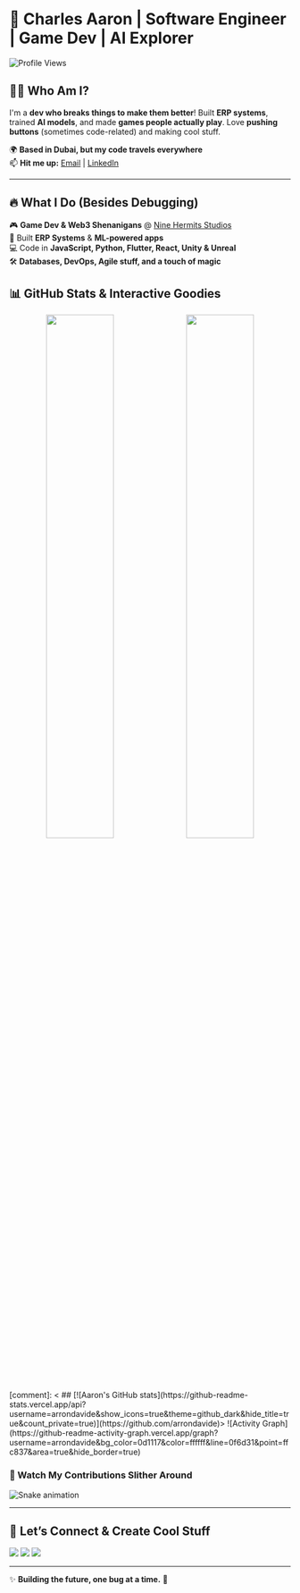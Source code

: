 

# 🚀 Charles Aaron | Software Engineer | Game Dev | AI Explorer

![Profile Views](https://komarev.com/ghpvc/?username=arrondavide&label=Profile%20views&color=0e75b6&style=flat)

## **👨‍💻 Who Am I?**

I'm a **dev who breaks things to make them better**! Built **ERP systems**, trained **AI models**, and made **games people actually play**. Love **pushing buttons** (sometimes code-related) and making cool stuff.

🌍 **Based in Dubai, but my code travels everywhere**  
📫 **Hit me up:** [Email](mailto:charlesaaron577@gmail.com) | [LinkedIn](https://www.linkedin.com/in/aaron-david-4a3156170)

---

## **🔥 What I Do (Besides Debugging)**

🎮 **Game Dev & Web3 Shenanigans** @ [Nine Hermits Studios](https://ninehermits.com)  
🚀 Built **ERP Systems** & **ML-powered apps**  
💻 Code in **JavaScript, Python, Flutter, React, Unity & Unreal**  
🛠️ **Databases, DevOps, Agile stuff, and a touch of magic**  


## **📊 GitHub Stats & Interactive Goodies**

<p align="center">
  <img width="49%" src="https://github-readme-stats.vercel.app/api?username=arrondavide&show_icons=true&theme=tokyonight&hide_border=true" />
  <img width="49%" src="https://github-readme-streak-stats.herokuapp.com/?user=arrondavide&theme=tokyonight&hide_border=true" />
</p>
[comment]: < ## [![Aaron's GitHub stats](https://github-readme-stats.vercel.app/api?username=arrondavide&show_icons=true&theme=github_dark&hide_title=true&count_private=true)](https://github.com/arrondavide)>
![Activity Graph](https://github-readme-activity-graph.vercel.app/graph?username=arrondavide&bg_color=0d1117&color=ffffff&line=0f6d31&point=ffc837&area=true&hide_border=true)

### **🐍 Watch My Contributions Slither Around**

![Snake animation](https://raw.githubusercontent.com/arrondavide/arrondavide/main/github-contribution-grid-snake.svg)

---

## **📢 Let’s Connect & Create Cool Stuff**
<p align="left">
<a href="https://linkedin.com/in/aaron-david-4a3156170" target="_blank"><img src="https://img.shields.io/badge/LinkedIn-0077B5?style=for-the-badge&logo=linkedin&logoColor=white" /></a>
<a href="https://github.com/arrondavide" target="_blank"><img src="https://img.shields.io/badge/GitHub-181717?style=for-the-badge&logo=github&logoColor=white" /></a>
<a href="https://arrondavide.github.io/porfolio-web/" target="_blank"><img src="https://img.shields.io/badge/Portfolio-ff6600?style=for-the-badge&logo=Firefox&logoColor=white" /></a>
</p>

---

✨ **Building the future, one bug at a time.** 🚀

